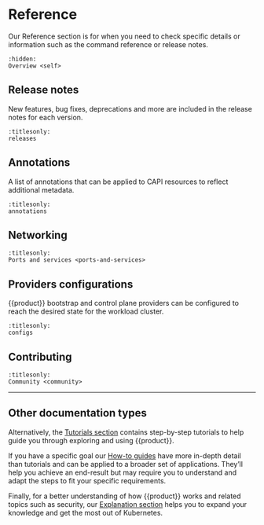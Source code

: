 # Reference

Our Reference section is for when you need to check specific details or
information such as the command reference or release notes.

```{toctree}
:hidden:
Overview <self>
```

## Release notes

New features, bug fixes, deprecations and more are included in the release
notes for each version.

```{toctree}
:titlesonly:
releases
```

## Annotations

A list of annotations that can be applied to CAPI resources to reflect
additional metadata.

```{toctree}
:titlesonly:
annotations
```

## Networking

```{toctree}
:titlesonly:
Ports and services <ports-and-services>

```

## Providers configurations

{{product}} bootstrap and control plane providers can be configured to reach
the desired state for the workload cluster.

```{toctree}
:titlesonly:
configs
```

## Contributing

```{toctree}
:titlesonly:
Community <community>
```

---

## Other documentation types

Alternatively, the [Tutorials section] contains step-by-step tutorials to help
guide you through exploring and using {{product}}.

If you have a specific goal our [How-to guides] have more in-depth detail than
tutorials and can be applied to a broader set of applications. They’ll help you
achieve an end-result but may require you to understand and adapt the steps to
fit your specific requirements.

Finally, for a better understanding of how {{product}} works and
related topics such as security, our [Explanation section] helps you to expand
your knowledge and get the most out of Kubernetes.

<!--LINKS -->
[Tutorials section]: ../tutorial/index
[How-to guides]: ../howto/index
[Explanation section]: ../explanation/index

